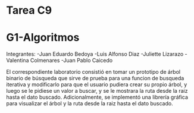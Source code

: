 # Tarea C9
# G1-Algoritmos
Integrantes: -Juan Eduardo Bedoya -Luis Alfonso Diaz -Juliette Lizarazo -Valentina Colmenares -Juan Pablo Caicedo
  
 El correspondiente laboratorio consistió en tomar un prototipo de árbol binario de búsqueda que sirve de prueba para una funcion de busqueda iterativa y modificarlo para que el usuario pudiera crear su propio árbol, y luego se le pidiese un valor a buscar, y se le mostrara la ruta desde la raiz hasta el dato buscado. Adicionalmente, se implementó una librería gráfica para visualizar el árbol y la ruta desde la raiz hasta el dato buscado.
 

